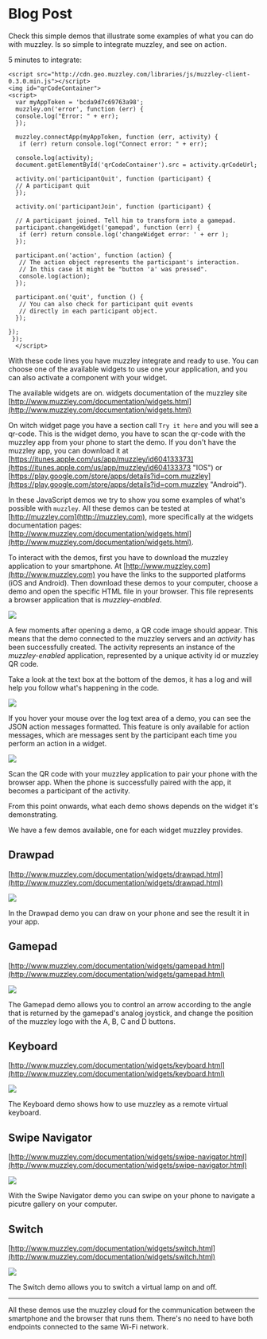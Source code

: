 # Blog Post

Check this simple demos that illustrate some examples of what you can do with muzzley. Is so simple to integrate muzzley, and see on action. 

5 minutes to integrate:

    <script src="http://cdn.geo.muzzley.com/libraries/js/muzzley-client-0.3.0.min.js"></script>
    <img id="qrCodeContainer">
    <script>
      var myAppToken = 'bcda9d7c69763a98';
      muzzley.on('error', function (err) {
      console.log("Error: " + err);
      });
    
      muzzley.connectApp(myAppToken, function (err, activity) {
       if (err) return console.log("Connect error: " + err);
    
      console.log(activity);
      document.getElementById('qrCodeContainer').src = activity.qrCodeUrl;
    
      activity.on('participantQuit', function (participant) {
      // A participant quit
      });
    
      activity.on('participantJoin', function (participant) {
    
      // A participant joined. Tell him to transform into a gamepad.
      participant.changeWidget('gamepad', function (err) {
       if (err) return console.log('changeWidget error: ' + err );
      });
    
      participant.on('action', function (action) {
       // The action object represents the participant's interaction.
       // In this case it might be "button 'a' was pressed".
       console.log(action);
      });
    
      participant.on('quit', function () {
       // You can also check for participant quit events
       // directly in each participant object.
      });
    
    });
     });
      </script>

With these code lines you have muzzley integrate and ready to use. 
You can choose one of the available widgets to use one your application, and you can also activate a component with your widget.

The available widgets are on. widgets documentation of the muzzley site [http://www.muzzley.com/documentation/widgets.html](http://www.muzzley.com/documentation/widgets.html)

On witch widget page you have a section call `Try it here` and you will see a qr-code. This is the widget demo, you have to scan the qr-code with the muzzley app from your phone to start the demo. If you don't have the muzzley app, you can download it at [https://itunes.apple.com/us/app/muzzley/id604133373](https://itunes.apple.com/us/app/muzzley/id604133373 "IOS") or [https://play.google.com/store/apps/details?id=com.muzzley](https://play.google.com/store/apps/details?id=com.muzzley "Android").



In these JavaScript demos we try to show you some examples of what's possible with `muzzley`. All these demos can be tested at [http://muzzley.com](http://muzzley.com), more specifically at the widgets documentation pages: [http://www.muzzley.com/documentation/widgets.html](http://www.muzzley.com/documentation/widgets.html).

To interact with the demos, first you have to download the muzzley application to your smartphone. At [http://www.muzzley.com](http://www.muzzley.com) you have the links to the supported platforms (iOS and Android). Then download these demos to your computer, choose a demo and open the specific HTML file in your browser. This file represents a browser application that is _muzzley-enabled_.

![](https://github.com/muzzley/muzzley-demos/blob/master/assets/screen1.png?raw=true)

A few moments after opening a demo, a QR code image should appear. This means that the demo connected to the muzzley servers and an _activity_ has been successfully created. The activity represents an instance of the _muzzley-enabled_ application, represented by a unique activity id or muzzley QR code.

Take a look at the text box at the bottom of the demos, it has a log and will help you follow what's happening in the code.

![](https://github.com/muzzley/muzzley-demos/blob/master/assets/log.png?raw=true)

If you hover your mouse over the log text area of a demo, you can see the JSON action messages formatted. This feature is only available for action messages, which are messages sent by the participant each time you perform an action in a widget.

![](https://github.com/muzzley/muzzley-demos/blob/master/assets/onMouseOver.png?raw=true)

Scan the QR code with your muzzley application to pair your phone with the browser app. When the phone is successfully paired with the app, it becomes a participant of the activity.

From this point onwards, what each demo shows depends on the widget it's demonstrating.

We have a few demos available, one for each widget muzzley provides.

## Drawpad

[http://www.muzzley.com/documentation/widgets/drawpad.html](http://www.muzzley.com/documentation/widgets/drawpad.html)

![](https://github.com/muzzley/muzzley-demos/blob/master/assets/drawpad.png?raw=true)

In the Drawpad demo you can draw on your phone and see the result it in your app.

## Gamepad

[http://www.muzzley.com/documentation/widgets/gamepad.html](http://www.muzzley.com/documentation/widgets/gamepad.html)

![](https://github.com/muzzley/muzzley-demos/blob/master/assets/gamepad.png?raw=true)

The Gamepad demo allows you to control an arrow according to the angle that is returned by the gamepad's analog joystick, and change the position of the muzzley logo with the A, B, C and D buttons.

## Keyboard

[http://www.muzzley.com/documentation/widgets/keyboard.html](http://www.muzzley.com/documentation/widgets/keyboard.html)

![](https://github.com/muzzley/muzzley-demos/blob/master/assets/keyboard.png?raw=true)

The Keyboard demo shows how to use muzzley as a remote virtual keyboard.

## Swipe Navigator

[http://www.muzzley.com/documentation/widgets/swipe-navigator.html](http://www.muzzley.com/documentation/widgets/swipe-navigator.html)

![](https://github.com/muzzley/muzzley-demos/blob/master/assets/swipe.png?raw=true)

With the Swipe Navigator demo you can swipe on your phone to navigate a picutre gallery on your computer.

## Switch

[http://www.muzzley.com/documentation/widgets/switch.html](http://www.muzzley.com/documentation/widgets/switch.html)

![](https://github.com/muzzley/muzzley-demos/blob/master/assets/switch.png?raw=true)

The Switch demo allows you to switch a virtual lamp on and off.

----

All these demos use the muzzley cloud for the communication between the smartphone and the browser that runs them. There's no need to have both endpoints connected to the same Wi-Fi network.